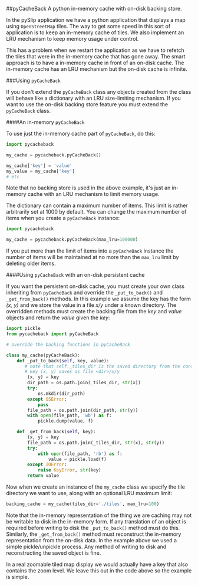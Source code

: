 ##pyCacheBack
A python in-memory cache with on-disk backing store.

In the pySlip application we have a python application that displays a map
using `OpenStreetMap` tiles.  The way to get some speed in this sort of
application is to keep an in-memory cache of tiles.  We also implement an
LRU mechanism to keep memory usage under control.

This has a problem when we restart the application as we have to refetch
the tiles that were in the in-memory cache that has gone away.  The smart
approach is to have a in-memory cache in front of an on-disk cache.  The
in-memory cache has an LRU mechanism but the on-disk cache is infinite.

###Using `pyCacheBack`

If you don't extend the `pyCacheBack` class any objects created from the class
will behave like a dictionary with an LRU size-limiting mechanism.  If you
want to use the on-disk backing store feature you must extend the `pyCacheBack`
class.

####An in-memory `pyCacheBack`

To use just the in-memory cache part of `pyCacheBack`, do this:
``` python
import pycacheback

my_cache = pycacheback.pyCacheBack()

my_cache['key'] = 'value'
my_value = my_cache['key']
# etc
```

Note that no backing store is used in the above example, it's just an in-memory
cache with an LRU mechanism to limit memory usage.

The dictionary can contain a maximum number of items.  This limit is rather
arbitrarily set at 1000 by default.  You can change the maximum number of items
when you create a `pyCacheBack` instance:
``` python
import pycacheback

my_cache = pycacheback.pyCacheBack(max_lru=100000)
```

If you put more than the limit of items into a `pyCacheBack` instance the
number of items will be maintained at no more than the `max_lru` limit
by deleting older items.

####Using `pyCacheBack` with an on-disk persistent cache

If you want the persistent on-disk cache, you must create your own class
inheriting from `pyCacheBack` and override the `_put_to_back()` and
`_get_from_back()` methods.  In this example we assume the key has the form
_(x, y)_ and we store the value in a file _x/y_ under a known directory.
The overridden methods must create the backing file from the _key_ and _value_
objects and return the _value_ given the _key_:

``` python
import pickle
from pycacheback import pyCacheBack

# override the backing functions in pyCacheBack

class my_cache(pyCacheBack):
    def _put_to_back(self, key, value):
       # note that self._tiles_dir is the saved directory from the constructor
       # key (x, y) saves as file <dir>/x/y
        (x, y) = key
        dir_path = os.path.join(_tiles_dir, str(x))
        try:
            os.mkdir(dir_path)
        except OSError:
            pass
        file_path = os.path.join(dir_path, str(y))
        with open(file_path, 'wb') as f:
            pickle.dump(value, f)

    def _get_from_back(self, key):
        (x, y) = key
        file_path = os.path.join(_tiles_dir, str(x), str(y))
        try:
            with open(file_path, 'rb') as f:
                value = pickle.load(f)
        except IOError:
            raise KeyError, str(key)
        return value
```

Now when we create an instance of the `my_cache` class we specify the tile
directory we want to use, along with an optional LRU maximum limit:
```python
backing_cache = my_cache(tiles_dir='./tiles', max_lru=100)
```

Note that the in-memory representation of the thing we are caching may not be
writable to disk in the in-memory form.  If any translation of an object is
required before writing to disk the `_put_to_back()` method must do this.
Similarly, the `_get_from_back()` method must reconstruct the in-memory
representation from the on-disk data.  In the example above we used a simple
pickle/unpickle process.  Any method of writing to disk and reconstructing
the saved object is fine.

In a real zoomable tiled map display we would actually have a key that also
contains the zoom level.  We leave this out in the code above so the example
is simple.
